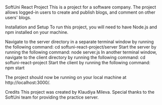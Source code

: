 SoftUni React Project
This is a project for a software company. The project allows logged-in users to create and publish blogs, and comment on other users' blogs.

Installation and Setup
To run this project, you will need to have Node.js and npm installed on your machine. 

Navigate to the server directory in a separate terminal window by running the following command:
cd softuni-react-project/server
Start the server by running the following command:
node server.js
In another terminal window, navigate to the client directory by running the following command:
cd softuni-react-project
Start the client by running the following command:
npm start

The project should now be running on your local machine at http://localhost:3000/.

Credits
This project was created by Klaudiya Mileva. Special thanks to the SoftUni team for providing the practice server.